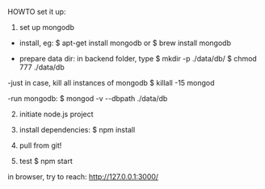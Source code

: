 HOWTO set it up:

1. set up mongodb

- install, eg:
$ apt-get install mongodb
or
$ brew install mongodb

- prepare data dir:
in backend folder, type
$ mkdir -p ./data/db/
$ chmod 777 ./data/db

-just in case, kill all instances of mongodb
$ killall -15 mongod

-run mongodb:
$ mongod -v --dbpath ./data/db

2. initiate node.js project
<!-- - in backend directory, type:
$ npm init -->

3. install dependencies:
$ npm install

4. pull from git!

5. test
$ npm start

in browser, try to reach:
http://127.0.0.1:3000/
